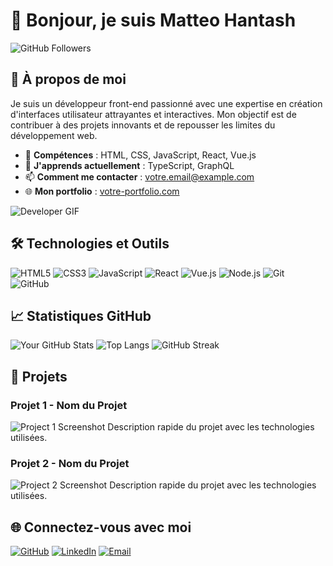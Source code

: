 # 👋 Bonjour, je suis Matteo Hantash

![GitHub Followers](https://img.shields.io/github/followers/yourusername?label=Followers&style=social)

## 🚀 À propos de moi

Je suis un développeur front-end passionné avec une expertise en création d'interfaces utilisateur attrayantes et interactives. Mon objectif est de contribuer à des projets innovants et de repousser les limites du développement web.

- 🎨 **Compétences** : HTML, CSS, JavaScript, React, Vue.js
- 🌱 **J'apprends actuellement** : TypeScript, GraphQL
- 📫 **Comment me contacter** : [votre.email@example.com](mailto:votre.email@example.com)
- 🌐 **Mon portfolio** : [votre-portfolio.com](http://votre-portfolio.com)

![Developer GIF](https://media.giphy.com/media/VTtANKl0beDFQRLDTh/giphy.gif)

## 🛠️ Technologies et Outils

![HTML5](https://img.shields.io/badge/-HTML5-E34F26?style=flat&logo=html5&logoColor=white)
![CSS3](https://img.shields.io/badge/-CSS3-1572B6?style=flat&logo=css3&logoColor=white)
![JavaScript](https://img.shields.io/badge/-JavaScript-F7DF1E?style=flat&logo=javascript&logoColor=black)
![React](https://img.shields.io/badge/-React-61DAFB?style=flat&logo=react&logoColor=black)
![Vue.js](https://img.shields.io/badge/-Vue.js-4FC08D?style=flat&logo=vue-dot-js&logoColor=white)
![Node.js](https://img.shields.io/badge/-Node.js-339933?style=flat&logo=node-dot-js&logoColor=white)
![Git](https://img.shields.io/badge/-Git-F05032?style=flat&logo=git&logoColor=white)
![GitHub](https://img.shields.io/badge/-GitHub-181717?style=flat&logo=github&logoColor=white)

## 📈 Statistiques GitHub

![Your GitHub Stats](https://github-readme-stats.vercel.app/api?username=yourusername&show_icons=true&theme=radical)
![Top Langs](https://github-readme-stats.vercel.app/api/top-langs/?username=yourusername&layout=compact&theme=radical)
![GitHub Streak](https://github-readme-streak-stats.herokuapp.com/?user=yourusername&theme=radical)

## 🎨 Projets

### Projet 1 - Nom du Projet
![Project 1 Screenshot](https://via.placeholder.com/400x200)
Description rapide du projet avec les technologies utilisées.

### Projet 2 - Nom du Projet
![Project 2 Screenshot](https://via.placeholder.com/400x200)
Description rapide du projet avec les technologies utilisées.

## 🌐 Connectez-vous avec moi

<p align="left">
  <a href="https://github.com/yourusername" target="_blank"><img alt="GitHub" src="https://img.shields.io/badge/GitHub-181717?style=flat&logo=github&logoColor=white"></a>
  <a href="https://www.linkedin.com/in/yourusername/" target="_blank"><img alt="LinkedIn" src="https://img.shields.io/badge/LinkedIn-0077B5?style=flat&logo=linkedin&logoColor=white"></a>
  <a href="mailto:votre.email@example.com" target="_blank"><img alt="Email" src="https://img.shields.io/badge/Email-D14836?style=flat&logo=gmail&logoColor=white"></a>
</p>
